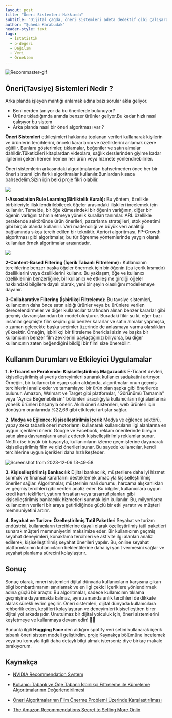 ```yaml
---
layout: post
title: "Öneri Sistemleri Hakkında"
subtitle: "Dijital çağda, öneri sistemleri adeta dedektif gibi çalışarak kullanıcıların izlerini takip ediyor ve en sevdikleri içerikleri önlerine seriyor. Bu yazıda, teknolojinin detektifleri olarak kabul edilen öneri sistemlerinin sırlarına bir göz atacağız. Kullanıcıların sanal dünyada iz bıraktığı her adımda, bu algoritmalar nasıl esrarengiz bir şekilde ortaya çıkıyor? 🕵️‍♂️🔍"
author: "Şuheda Karabudak"
header-style: text
tags:
  - İstatistik
  - p-değeri
  - Dağılım
  - Veri
  - Örneklem
---
```


![Recommaster-gif](https://github.com/suhedakarabudak/suhedakarabudak.github.io/assets/100937634/11332841-f1ce-40e9-ba5c-01ec71500ccc)


Öneri(Tavsiye) Sistemleri Nedir ?
--
Arka planda işleyen mantığı anlamak adına bazı sorular akla geliyor.
- Beni nerden tanıyor da bu önerilerde bulunuyor?
- Ürüne tıkladığımda anında benzer ürünler geliyor.Bu kadar hızlı nasıl çalışıyor bu sistem
- Arka planda nasıl bir öneri algoritması var ?
  
**Öneri Sistemleri** etkileşimleri hakkında toplanan verileri kullanarak kişilerin ve ürünlerin tercihlerini, önceki kararlarını ve özelliklerini anlamak üzere eğitilir. Bunlara gösterimler, tıklamalar, beğeniler ve satın almalar dahildir.Tüketicileri kitaplardan videolara, sağlık derslerinden giyime kadar ilgilerini çeken hemen hemen her ürün veya hizmete yönlendirebilirler.

Öneri sistemlerin arkasındaki algoritmalardan bahsetmeden önce her bir öneri sistemi için farklı algoritmalar kullanılır.Bunlardan kısaca bahsedelim.Sizin için belki proje fikri olabilir.

![](https://miro.medium.com/v2/resize:fit:640/format:webp/0*GtWBC5QD3rbFPZSG.jpg)

**1-Association Rule Learning(Birliktelik Kuralı):** Bu yöntem, özellikle birbirleriyle ilişkilendirilebilecek öğeler arasındaki ilişkileri incelemek için kullanılır. Temelde, bir öğe kümesindeki bir öğenin varlığının, diğer bir öğenin varlığını tahmin etmeye yönelik kuralları tanımlar.
ARL özellikle perakende sektöründe ürün önerileri, pazarlama stratejileri, stok yönetimi gibi birçok alanda kullanılır. Veri madenciliği ve büyük veri analitiği bağlamında sıkça tercih edilen bir tekniktir. Apriori algoritması, FP-Growth algoritması gibi algoritmalar, bu tür öğrenme yöntemlerinde yaygın olarak kullanılan örnek algoritmalar arasındadır.

![](https://cdn.sanity.io/images/oaglaatp/production/a2fc251dcb1ad9ce9b8a82b182c6186d5caba036-1200x800.png?w=1200&h=800&auto=format)

**2-Content-Based Filtering (İçerik Tabanlı Filtreleme) :** Kullanıcının tercihlerine benzer başka öğeler önermek için bir öğenin (bu içerik kısmıdır) özelliklerini veya özelliklerini kullanır. Bu yaklaşım, öğe ve kullanıcı özelliklerinin benzerliğine, bir kullanıcı ve etkileşime girdiği öğeler hakkındaki bilgilere dayalı olarak, yeni bir şeyin olasılığını modellemeye dayanır. 

**3-Collabarative Filtering (İşbirlikçi Filtreleme):** Bu tavsiye sistemleri, kullanıcının daha önce satın aldığı ürünler veya bu ürünlere verilen derecelendirmeler ve diğer kullanıcılar tarafından alınan benzer kararlar gibi geçmiş davranışlarından bir model oluşturur. Buradaki fikir şu ki, eğer bazı insanlar geçmişte film seçimi gibi benzer kararlar ve satın almalar yapmışsa, o zaman gelecekte başka seçimler üzerinde de anlaşmaya varma olasılıkları yüksektir. Örneğin, işbirlikçi bir filtreleme önericisi sizin ve başka bir kullanıcının benzer film zevklerini paylaştığınızı biliyorsa, bu diğer kullanıcının zaten beğendiğini bildiği bir filmi size önerebilir.

Kullanım Durumları ve Etkileyici Uygulamalar
--

**1. E-Ticaret ve Perakende: Kişiselleştirilmiş Mağazacılık**
E-Ticaret devleri, kişiselleştirilmiş alışveriş deneyimleri sunarak kullanıcı sadakatini artırıyor. Örneğin, bir kullanıcı bir eşarp satın aldığında, algoritmalar onun geçmiş tercihlerini analiz eder ve tamamlayıcı bir ürün olan şapka gibi önerilerde bulunur. Amazon, Walmart ve Target gibi platformlar, "Görünümü Tamamla" veya "Ayrıca Beğenebilirsin" bölümleri aracılığıyla kullanıcıların ilgi alanlarına yönelik ürünleri başarıyla önerir. Akıllı öneri sistemleri, web ürünleri için dönüşüm oranlarında %22,66 gibi etkileyici artışlar sağlar.

**2. Medya ve Eğlence: Kişiselleştirilmiş İçerik**
Medya ve eğlence sektörü, yapay zeka tabanlı öneri motorlarını kullanarak kullanıcıların ilgi alanlarına en uygun içerikleri önerir. Google ve Facebook, reklam önerilerinde bireyin satın alma davranışlarını analiz ederek kişiselleştirilmiş reklamlar sunar. Netflix ise büyük bir başarıyla, kullanıcıların izleme geçmişlerine dayanarak kişiselleştirilmiş film ve dizi önerileri sunar. Bu sayede kullanıcılar, kendi tercihlerine uygun içerikleri daha hızlı keşfeder.

![Screenshot from 2023-12-06 13-49-58](https://github.com/suhedakarabudak/suhedakarabudak.github.io/assets/100937634/6c1e0205-137d-4bad-bc06-b6e9e23a41f5)

**3. Kişiselleştirilmiş Bankacılık**
Dijital bankacılık, müşterilere daha iyi hizmet sunmak ve finansal kararlarını desteklemek amacıyla kişiselleştirilmiş öneriler sağlar. Algoritmalar, müşterinin mali durumu, harcama alışkanlıkları ve geçmiş tercihleri gibi verileri analiz eder. Bu bilgiler, kullanıcılara uygun kredi kartı teklifleri, yatırım fırsatları veya tasarruf planları gibi kişiselleştirilmiş bankacılık hizmetleri sunmak için kullanılır. Bu, milyonlarca kullanıcının verileri bir araya getirildiğinde güçlü bir etki yaratır ve müşteri memnuniyetini artırır.

**4. Seyahat ve Turizm: Özelleştirilmiş Tatil Paketleri**
Seyahat ve turizm endüstrisi, kullanıcıların tercihlerine dayalı olarak özelleştirilmiş tatil paketleri sunarak müşteri memnuniyetini maksimize eder. Bir kullanıcının geçmiş seyahat deneyimleri, konaklama tercihleri ve aktivite ilgi alanları analiz edilerek, kişiselleştirilmiş seyahat önerileri yapılır. Bu, online seyahat platformlarının kullanıcıların beklentilerine daha iyi yanıt vermesini sağlar ve seyahat planlama sürecini kolaylaştırır.


Sonuç
--
Sonuç olarak, mneri sistemleri dijital dünyada kullanıcıların karşısına çıkan bilgi bombardımanını sınırlamak ve en ilgi çekici içeriklere yönlendirmek adına güçlü bir araçtır. Bu algoritmalar, sadece kullanıcının tıklama geçmişine dayanmakla kalmaz, aynı zamanda anlık tercihleri de dikkate alarak sürekli evrim geçirir. Öneri sistemleri, dijital dünyada kullanıcılara rehberlik eden, keşifleri kolaylaştıran ve deneyimleri kişiselleştiren birer dijital yol arkadaşıdır. Unutulmaz bir dijital yolculuk için, öneri sistemlerini keşfetmeye ve kullanmaya devam edin! 🚀🔮

Bununla ilgili **Hugging Face** den aldığım spotify veri setini kullanarak içerik tabanlı öneri sistem modeli geliştirdim. [proje](https://github.com/suhedakarabudak/Data-Science/blob/master/recommender/content.py)
Kaynakça bölümüne incelemek veya bu konuyla ilgili daha detaylı bilgi almak isterseniz diye birkaç makale bırakıyorum.

Kaynakça
--

- [NVIDIA Recommendation System](https://www.nvidia.com/en-us/glossary/data-science/recommendation-system/)
  

- [Kullanıcı Tabanlı ve Öğe Tabanlı İşbirlikçi Filtreleme ile Kümeleme Algoritmalarının Değerlendirilmesi](https://dergipark.org.tr/tr/download/article-file/2012249)
  

- [Öneri Algoritmalarının Film Önerme Problemi Üzerinde Karşılaştırılması](https://dergipark.org.tr/en/download/article-file/1640671)
  

- [The Amazon Recommendations Secret to Selling More Onlin](https://www.rejoiner.com/resources/amazon-recommendations-secret-selling-online)



